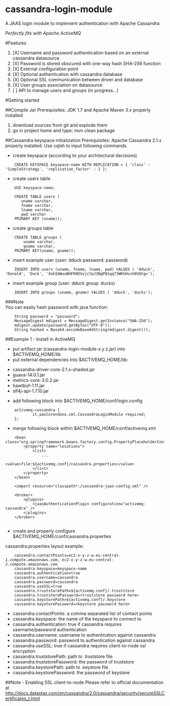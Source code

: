 # cassandra-login-module
A JAAS login module to implement authentication with Apache Cassandra

*Perfectly fits with Apache ActiveMQ*

#Features

1. [X] Username and password authentication based on an external cassandra datasource
2. [X] Password is stored obscured with one-way hash SHA-256 function
3. [X] External configuration point
4. [X] Optional authentication with cassandra database
5. [X] Optional SSL communication between driver and database
6. [X] User groups association on datasource
7. [ ] API to manage users and groups (in progress...)
 
#Getting started

##Compile Jar
Prerequisites: JDK 1.7 and Apache Maven 3.x properly installed

1. download sources from git and explode them
2. go in project home and type: mvn clean package

##Cassandra keyspace initialization
Prerequisites: Apache Cassandra 2.1.x properly installed. Use cqlsh to input following commands.

*   create keyspace (according to your architectural decisions)

```
	CREATE KEYSPACE keyspace-name WITH REPLICATION = { 'class' : 'SimpleStrategy', 'replication_factor' : 1 };
```

*   create users table 

```
	USE keyspace-name;
```
	
```
	CREATE TABLE users (
	   uname varchar,
	   fname varchar,
	   lname varchar,
	   pwd varchar
	PRIMARY KEY (uname));
```

*   create groups table

```
	CREATE TABLE groups (
		uname varchar,
		gname varchar,
	PRIMARY KEY(uname, gname));
```


*   insert example user (user: dduck password: password)

```
	INSERT INTO users (uname, fname, lname, pwd) VALUES ( 'dduck', 'Donald', 'Duck', 'XohImNooBHFR0OVvjcYpJ3NgPQ1qq73WKhHvch0VQtg=');
```

*   insert example group (user: dduck group: ducks)

```
	INSERT INTO groups (uname, gname) VALUES ( 'dduck', 'ducks');
```


###Note  
You can easily hash password with java function:

```
	String password = "password";
	MessageDigest mdigest = MessageDigest.getInstance("SHA-256");
	mdigest.update(password.getBytes("UTF-8"));
	String hashed = Base64.encodeBase64String(mdigest.digest());
```

##Example 1 - Install in ActiveMQ

*   put artifact jar (cassandra-login-module-x.y.z.jar) into $ACTIVEMQ_HOME/lib
*   put external dependencies into $ACTIVEMQ_HOME/lib:
  - cassandra-driver-core-2.1.x-shaded.jar
  - guava-14.0.1.jar
  - metrics-core-3.0.2.jar
  - hawtbuf-1.11.jar
  - slf4j-api-1.7.10.jar


*   add following block into $ACTIVEMQ_HOME/conf/login.config

```
	activemq-cassandra {
    		it.paolorendano.cml.CassandraLoginModule required;
	};
```

*   merge following block within $ACTIVEMQ_HOME/conf/activemq.xml

```
	<bean class="org.springframework.beans.factory.config.PropertyPlaceholderConfigurer">
		<property name="locations">
			<list>
				...
				<value>file:${activemq.conf}/cassandra.properties</value>
			</list>
		</property>
	</bean>
	
	<import resource="classpath*:/cassandra-jaas-config.xml" />
	
	<broker>
		<plugins>
			<jaasAuthenticationPlugin configuration="activemq-cassandra" />
		</plugins>
	</broker>
	
```

*   create and properly configure $ACTIVEMQ_HOME/conf/cassandra.properties

cassandra.properties layout example:

```
	cassandra.contactPoints=ec2-x-y-z-w.eu-central-1.compute.amazonaws.com, ec2-x-y-z-w.eu-central-2.compute.amazonaws.com
	cassandra.keyspace=keyspace-name
	cassandra.authentication=true
	cassandra.username=cassandra
	cassandra.password=cassandra
	cassandra.useSSL=true
	cassandra.truststorePath=${activemq.conf}/.truststore
	cassandra.truststorePassword=<truststore password here>
	cassandra.keystorePath=${activemq.conf}/.keystore
	cassandra.keystorePassword=<keystore password here>
```

- cassandra.contactPoints: a comma separated list of contact points
- cassandra.keyspace: the name of the keyspace to connect to
- cassandra.authentication: true if cassandra requires username/password authentication
- cassandra.username: username to authentication against cassandra
- cassandra.password: password to authentication against cassandra
- cassandra.useSSL: true if cassandra requires client-to-node ssl encryption
- cassandra.truststorePath: path to .truststore file
- cassandra.truststorePassword: the password of truststore
- cassandra.keystorePath: path to .keystore file
- cassandra.keystorePassword: the password of keystore


##Note - Enabling SSL client-to-node
Please refer to official documentation at http://docs.datastax.com/en/cassandra/2.0/cassandra/security/secureSSLCertificates_t.html
